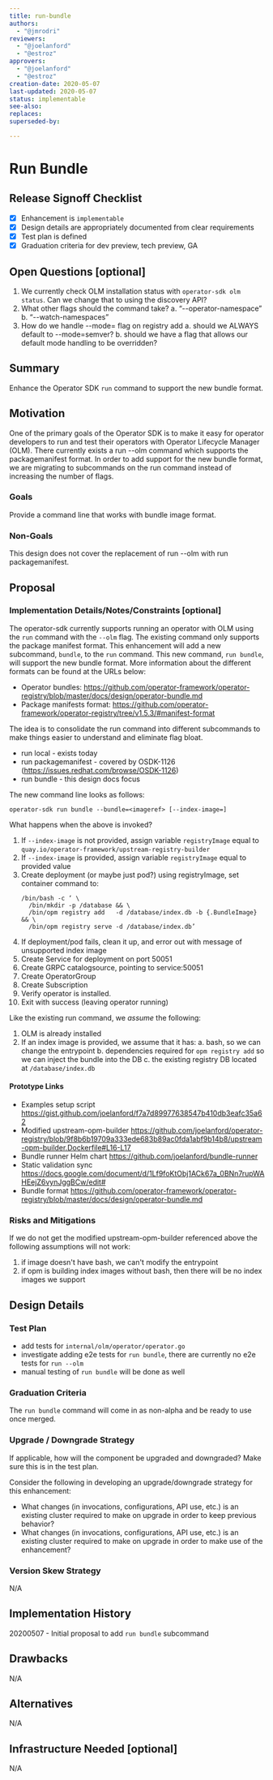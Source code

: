 ```yaml
---
title: run-bundle
authors:
  - "@jmrodri"
reviewers:
  - "@joelanford"
  - "@estroz"
approvers:
  - "@joelanford"
  - "@estroz"
creation-date: 2020-05-07
last-updated: 2020-05-07
status: implementable
see-also:
replaces:
superseded-by:

---
```


# Run Bundle

## Release Signoff Checklist

- [X] Enhancement is `implementable`
- [X] Design details are appropriately documented from clear requirements
- [X] Test plan is defined
- [X] Graduation criteria for dev preview, tech preview, GA

## Open Questions [optional]

1. We currently check OLM installation status with `operator-sdk olm status`.
   Can we change that to using the discovery API?
2. What other flags should the command take?
   a. “--operator-namespace”
   b. “--watch-namespaces”
3. How do we handle --mode= flag on registry add
   a. should we ALWAYS default to --mode=semver?
   b. should we have a flag that allows our default mode handling to be overridden?

## Summary

Enhance the Operator SDK `run` command to support the new bundle format.

## Motivation

One of the primary goals of the Operator SDK is to make it easy for operator
developers to run and test their operators with Operator Lifecycle
Manager (OLM). There currently exists a run --olm command which supports the
packagemanifest format. In order to add support for the new bundle format, we
are migrating to subcommands on the run command instead of increasing the
number of flags.

### Goals

Provide a command line that works with bundle image format.

### Non-Goals

This design does not cover the replacement of run --olm with run packagemanifest.

## Proposal

### Implementation Details/Notes/Constraints [optional]

The operator-sdk currently supports running an operator with OLM using the
`run` command with the `--olm` flag. The existing command only supports the
package manifest format. This enhancement will add a new subcommand, `bundle`,
to the `run` command. This new command, `run bundle`, will support the new
bundle format. More information about the different formats can be found at
the URLs below:

 * Operator bundles: https://github.com/operator-framework/operator-registry/blob/master/docs/design/operator-bundle.md
 * Package manifests format: https://github.com/operator-framework/operator-registry/tree/v1.5.3/#manifest-format

The idea is to consolidate the run command into different subcommands to make
things easier to understand and eliminate flag bloat.

 * run local - exists today
 * run packagemanifest - covered by OSDK-1126 (https://issues.redhat.com/browse/OSDK-1126)
 * run bundle - this design docs focus

The new command line looks as follows:

```
operator-sdk run bundle --bundle=<imageref> [--index-image=]
```

What happens when the above is invoked?

 1. If `--index-image` is not provided, assign variable `registryImage`
    equal to `quay.io/operator-framework/upstream-registry-builder`
 1. If `--index-image` is provided, assign variable `registryImage`
    equal to provided value
 1. Create deployment (or maybe just pod?) using registryImage, set
    container command to:
    ```
    /bin/bash -c ‘ \
      /bin/mkdir -p /database && \
      /bin/opm registry add   -d /database/index.db -b {.BundleImage} && \
      /bin/opm registry serve -d /database/index.db’
    ```
 1. If deployment/pod fails, clean it up, and error out with message of
    unsupported index image
 1. Create Service for deployment on port 50051
 1. Create GRPC catalogsource, pointing to service:50051
 1. Create OperatorGroup
 1. Create Subscription
 1. Verify operator is installed.
 1. Exit with success (leaving operator running)

 Like the existing run command, we *assume* the following:

 1. OLM is already installed
 1. If an index image is provided, we assume that it has:
    a. bash, so we can change the entrypoint
    b. dependencies required for `opm registry add` so we can inject
       the bundle into the DB
    c. the existing registry DB located at `/database/index.db`

#### Prototype Links

 * Examples setup script
   https://gist.github.com/joelanford/f7a7d89977638547b410db3eafc35a62
 * Modified upstream-opm-builder
   https://github.com/joelanford/operator-registry/blob/9f8b6b19709a333ede683b89ac0fda1abf9b14b8/upstream-opm-builder.Dockerfile#L16-L17
 * Bundle runner Helm chart
   https://github.com/joelanford/bundle-runner
 * Static validation sync
   https://docs.google.com/document/d/1Lf9foKtObj1ACk67a_0BNn7rupWAHEejZ6vynJggBCw/edit#
 * Bundle format
   https://github.com/operator-framework/operator-registry/blob/master/docs/design/operator-bundle.md

### Risks and Mitigations

If we do not get the modified upstream-opm-builder referenced above the
following assumptions will not work:

  1. if image doesn't have bash, we can't modify the entrypoint
  1. if opm is building index images without bash, then there will be no index
     images we support

## Design Details

### Test Plan

  * add tests for `internal/olm/operator/operator.go`
  * investigate adding e2e tests for `run bundle`, there are currently no e2e
    tests for `run --olm`
  * manual testing of `run bundle` will be done as well

### Graduation Criteria

The `run bundle` command will come in as non-alpha and be ready to use once
merged.

### Upgrade / Downgrade Strategy

If applicable, how will the component be upgraded and downgraded? Make sure this
is in the test plan.

Consider the following in developing an upgrade/downgrade strategy for this
enhancement:
- What changes (in invocations, configurations, API use, etc.) is an existing
  cluster required to make on upgrade in order to keep previous behavior?
- What changes (in invocations, configurations, API use, etc.) is an existing
  cluster required to make on upgrade in order to make use of the enhancement?

### Version Skew Strategy

N/A

## Implementation History

20200507 - Initial proposal to add `run bundle` subcommand

## Drawbacks

N/A

## Alternatives

N/A

## Infrastructure Needed [optional]

N/A
